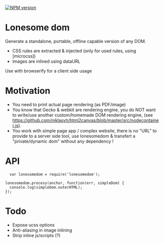 [![NPM version](https://img.shields.io/npm/v/lonesomedom.svg)](https://www.npmjs.com/package/lonesomedom)

# Lonesome dom

Generate a standalone, portable, offline capable version of any DOM.
* CSS rules are extracted & injected (only for used rules, using  [microcss])
* Images are inlined using dataURL

Use with browserify for a client side usage

# Motivation
* You need to print actual page rendering (as PDF/image)
* You know that Gecko & webkit are rendering engine, you do NOT want to write/use another custom/homemade DOM rendering engine, (see https://github.com/niklasvh/html2canvas/blob/master/src/nodecontainer.js).
* You work with simple page app / complex website, there is no "URL" to provide to a server side tool, use lonesomedom & transfert a "private/dynamic dom" without any dependency !

# API
```
  var lonesomedom = require('lonesomedom');

lonesomedom.process(anchor, function(err, simpleDom) {
  console.log(simpleDom.outerHTML);
});

```


# Todo 
* Expose ucss options
* Anti-aliasing in image inlining
* Strip inline js/scripts (?)
